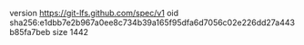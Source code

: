 version https://git-lfs.github.com/spec/v1
oid sha256:e1dbb7e2b967a0ee8c734b39a165f95dfa6d7056c02e226dd27a443b85fa7beb
size 1442
